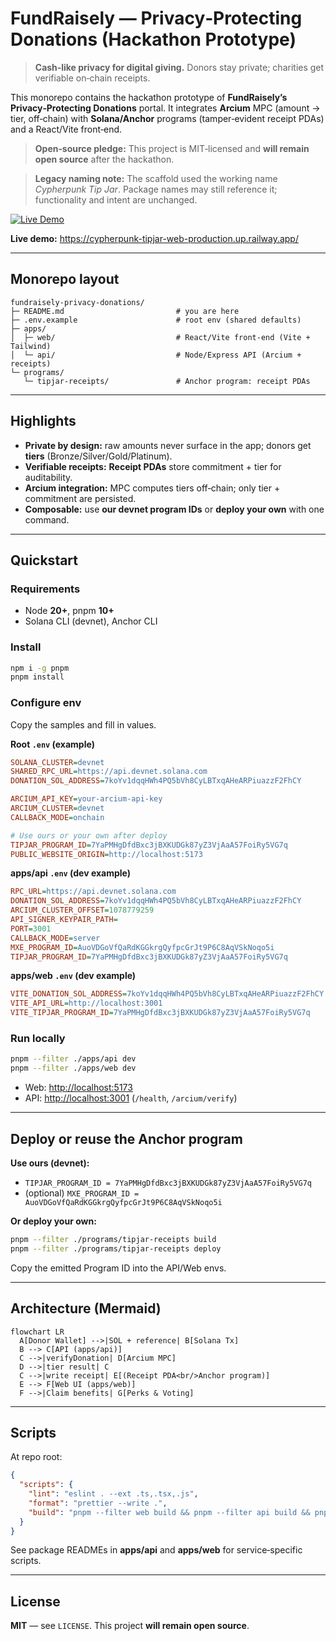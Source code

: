 # FundRaisely — Privacy‑Protecting Donations (Hackathon Prototype)

> **Cash‑like privacy for digital giving.** Donors stay private; charities get verifiable on‑chain receipts.

This monorepo contains the hackathon prototype of **FundRaisely’s Privacy‑Protecting Donations** portal. It integrates **Arcium** MPC (amount → tier, off‑chain) with **Solana/Anchor** programs (tamper‑evident receipt PDAs) and a React/Vite front‑end.

> **Open‑source pledge:** This project is MIT‑licensed and **will remain open source** after the hackathon.

> **Legacy naming note:** The scaffold used the working name *Cypherpunk Tip Jar*. Package names may still reference it; functionality and intent are unchanged.

[![Live Demo](https://img.shields.io/badge/Live%20Demo-Railway.app-blue)](https://cypherpunk-tipjar-web-production.up.railway.app/)

**Live demo:** https://cypherpunk-tipjar-web-production.up.railway.app/


---

## Monorepo layout

```
fundraisely-privacy-donations/
├─ README.md                         # you are here
├─ .env.example                      # root env (shared defaults)
├─ apps/
│  ├─ web/                           # React/Vite front‑end (Vite + Tailwind)
│  └─ api/                           # Node/Express API (Arcium + receipts)
└─ programs/
   └─ tipjar-receipts/               # Anchor program: receipt PDAs
```

---

## Highlights

* **Private by design:** raw amounts never surface in the app; donors get **tiers** (Bronze/Silver/Gold/Platinum).
* **Verifiable receipts:** **Receipt PDAs** store commitment + tier for auditability.
* **Arcium integration:** MPC computes tiers off‑chain; only tier + commitment are persisted.
* **Composable:** use **our devnet program IDs** or **deploy your own** with one command.

---

## Quickstart

### Requirements

* Node **20+**, pnpm **10+**
* Solana CLI (devnet), Anchor CLI

### Install

```bash
npm i -g pnpm
pnpm install
```

### Configure env

Copy the samples and fill in values.

**Root `.env` (example)**

```ini
SOLANA_CLUSTER=devnet
SHARED_RPC_URL=https://api.devnet.solana.com
DONATION_SOL_ADDRESS=7koYv1dqqHWh4PQ5bVh8CyLBTxqAHeARPiuazzF2FhCY

ARCIUM_API_KEY=your-arcium-api-key
ARCIUM_CLUSTER=devnet
CALLBACK_MODE=onchain

# Use ours or your own after deploy
TIPJAR_PROGRAM_ID=7YaPMHgDfdBxc3jBXKUDGk87yZ3VjAaA57FoiRy5VG7q
PUBLIC_WEBSITE_ORIGIN=http://localhost:5173
```

**apps/api `.env` (dev example)**

```ini
RPC_URL=https://api.devnet.solana.com
DONATION_SOL_ADDRESS=7koYv1dqqHWh4PQ5bVh8CyLBTxqAHeARPiuazzF2FhCY
ARCIUM_CLUSTER_OFFSET=1078779259
API_SIGNER_KEYPAIR_PATH=
PORT=3001
CALLBACK_MODE=server
MXE_PROGRAM_ID=AuoVDGoVfQaRdKGGkrgQyfpcGrJt9P6C8AqVSkNoqo5i
TIPJAR_PROGRAM_ID=7YaPMHgDfdBxc3jBXKUDGk87yZ3VjAaA57FoiRy5VG7q
```

**apps/web `.env` (dev example)**

```ini
VITE_DONATION_SOL_ADDRESS=7koYv1dqqHWh4PQ5bVh8CyLBTxqAHeARPiuazzF2FhCY
VITE_API_URL=http://localhost:3001
VITE_TIPJAR_PROGRAM_ID=7YaPMHgDfdBxc3jBXKUDGk87yZ3VjAaA57FoiRy5VG7q
```

### Run locally

```bash
pnpm --filter ./apps/api dev
pnpm --filter ./apps/web dev
```

* Web: [http://localhost:5173](http://localhost:5173)
* API: [http://localhost:3001](http://localhost:3001) (`/health`, `/arcium/verify`)

---

## Deploy or reuse the Anchor program

**Use ours (devnet):**

* `TIPJAR_PROGRAM_ID = 7YaPMHgDfdBxc3jBXKUDGk87yZ3VjAaA57FoiRy5VG7q`
* (optional) `MXE_PROGRAM_ID = AuoVDGoVfQaRdKGGkrgQyfpcGrJt9P6C8AqVSkNoqo5i`

**Or deploy your own:**

```bash
pnpm --filter ./programs/tipjar-receipts build
pnpm --filter ./programs/tipjar-receipts deploy
```

Copy the emitted Program ID into the API/Web envs.

---

## Architecture (Mermaid)

```mermaid
flowchart LR
  A[Donor Wallet] -->|SOL + reference| B[Solana Tx]
  B --> C[API (apps/api)]
  C -->|verifyDonation| D[Arcium MPC]
  D -->|tier result| C
  C -->|write receipt| E[(Receipt PDA<br/>Anchor program)]
  E --> F[Web UI (apps/web)]
  F -->|Claim benefits| G[Perks & Voting]

```

---

## Scripts

At repo root:

```json
{
  "scripts": {
    "lint": "eslint . --ext .ts,.tsx,.js",
    "format": "prettier --write .",
    "build": "pnpm --filter web build && pnpm --filter api build && pnpm --filter tipjar-receipts build"
  }
}
```

See package READMEs in **apps/api** and **apps/web** for service‑specific scripts.

---

## License

**MIT** — see `LICENSE`. This project **will remain open source**.

